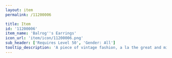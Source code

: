 ```yaml
---
layout: item
permalink: /11200006

title: Item
id: '11200006'
item_name: 'Balrog''s Earrings'
icon_url: 'item/icon/11200006.png'
sub_header: ['Requires Level 50', 'Gender: All']
tooltip_description: 'A piece of vintage fashion, a la the great and mighty $npcName:23090005$.'
---
```

